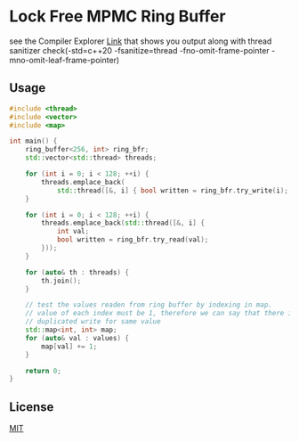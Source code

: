 # Lock Free MPMC Ring Buffer

see the Compiler Explorer [Link](https://compiler-explorer.com/z/Yea8f3MaP) that shows you output along with thread sanitizer check(-std=c++20 -fsanitize=thread -fno-omit-frame-pointer -mno-omit-leaf-frame-pointer)


## Usage
```c++
#include <thread>
#include <vector>
#include <map>

int main() {
    ring_buffer<256, int> ring_bfr;
    std::vector<std::thread> threads;

    for (int i = 0; i < 128; ++i) {
        threads.emplace_back(
            std::thread([&, i] { bool written = ring_bfr.try_write(i); }));
    }

    for (int i = 0; i < 128; ++i) {
        threads.emplace_back(std::thread([&, i] {
            int val;
            bool written = ring_bfr.try_read(val);
        }));
    }

    for (auto& th : threads) {
        th.join();
    }

    // test the values readen from ring buffer by indexing in map.
    // value of each index must be 1, therefore we can say that there is no
    // duplicated write for same value
    std::map<int, int> map;
    for (auto& val : values) {
        map[val] += 1;
    }

    return 0;
}
```

## License
[MIT](https://choosealicense.com/licenses/mit/)
